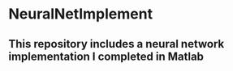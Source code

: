 # NeuralNetImplement

## This repository includes a neural network implementation I completed in Matlab